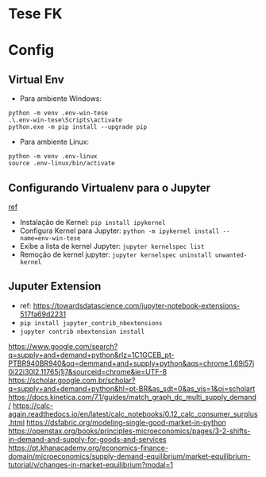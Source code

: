 # Tese FK





# Config 

## Virtual Env

- Para ambiente Windows:   
```
python -m venv .env-win-tese
.\.env-win-tese\Scripts\activate
python.exe -m pip install --upgrade pip
``` 

- Para ambiente Linux:
```
python -m venv .env-linux
source .env-linux/bin/activate
``` 

## Configurando Virtualenv para o Jupyter
[ref](https://janakiev.com/blog/jupyter-virtual-envs/)

- Instalação de Kernel: `pip install ipykernel`
- Configura Kernel para Jupyter: `python -m ipykernel install --name=env-win-tese`
- Exibe a lista de kernel Jupyter: `jupyter kernelspec list`
- Remoção de kernel jupyter: `jupyter kernelspec uninstall unwanted-kernel`


## Juputer Extension
- ref: https://towardsdatascience.com/jupyter-notebook-extensions-517fa69d2231
- `pip install jupyter_contrib_nbextensions`
- `jupyter contrib nbextension install`



https://www.google.com/search?q=supply+and+demand+python&rlz=1C1GCEB_pt-PTBR940BR940&oq=demmand+and+supply+python&aqs=chrome.1.69i57j0i22i30l2.11765j1j7&sourceid=chrome&ie=UTF-8
https://scholar.google.com.br/scholar?q=supply+and+demand+python&hl=pt-BR&as_sdt=0&as_vis=1&oi=scholart
https://docs.kinetica.com/7.1/guides/match_graph_dc_multi_supply_demand/
https://calc-again.readthedocs.io/en/latest/calc_notebooks/0.12_calc_consumer_surplus.html
https://dsfabric.org/modeling-single-good-market-in-python
https://openstax.org/books/principles-microeconomics/pages/3-2-shifts-in-demand-and-supply-for-goods-and-services
https://pt.khanacademy.org/economics-finance-domain/microeconomics/supply-demand-equilibrium/market-equilibrium-tutorial/v/changes-in-market-equilibrium?modal=1